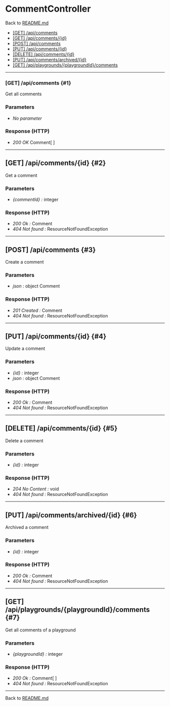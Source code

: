# CommentController

Back to [README.md](../README.md)

- [[GET] /api/comments](#1)
- [[GET] /api/comments/\{id\}](#2)
- [[POST] /api/comments](#3)
- [[PUT] /api/comments/\{id\}](#4)
- [[DELETE] /api/comments/\{id\}](#5)
- [[PUT] /api/comments/archived/\{id\}](#6)
- [[GET] /api/playgrounds/\{playgroundId\}/comments](#7)

___

### [GET] /api/comments {#1}

Get all comments

### Parameters

- *No parameter*

### Response (HTTP)

- *200 OK* Comment[ ]

___

## [GET] /api/comments/\{id\} {#2}

Get a comment

### Parameters

- *\{commentId\} :* integer

### Response (HTTP)

- *200 Ok :* Comment
- *404 Not found :* ResourceNotFoundException

___

## [POST] /api/comments {#3}

Create a comment

### Parameters

- *json* : object Comment

### Response (HTTP)

- *201 Created :* Comment
- *404 Not found :* ResourceNotFoundException

___

## [PUT] /api/comments/\{id\} {#4}

Update a comment

### Parameters

- *\{id\} :* integer
- *json :* object Comment

### Response (HTTP)

- *200 Ok :* Comment
- *404 Not found :* ResourceNotFoundException

___

## [DELETE] /api/comments/\{id\} {#5}

Delete a comment

### Parameters

- *\{id\} :* integer

### Response (HTTP)

- *204 No Content :* void
- *404 Not found :* ResourceNotFoundException
  
___

## [PUT] /api/comments/archived/\{id\} {#6}

Archived a comment

### Parameters

- *\{id\} :* integer

### Response (HTTP)

- *200 Ok :* Comment
- *404 Not found :* ResourceNotFoundException

___

## [GET] /api/playgrounds/\{playgroundId\}/comments {#7}

Get all comments of a playground

### Parameters

- *\{playgroundId\} :* integer

### Response (HTTP)

- *200 Ok :* Comment[ ]
- *404 Not found :* ResourceNotFoundException

___

Back to [README.md](../README.md)